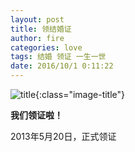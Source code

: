 ```yaml
---
layout: post
title: 领结婚证
author: fire
categories: love 
tags: 结婚 领证 一生一世
date: 2016/10/1 0:11:22
---
```


![title](https://image.sideproject.cn/titlex/titlex_109.jpg){:class="image-title"}

**我们领证啦！**

2013年5月20日，正式领证